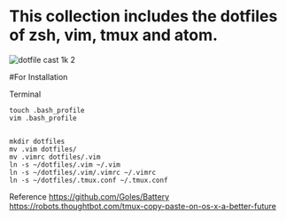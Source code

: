 # This collection includes the dotfiles of zsh, vim, tmux and atom.

![dotfile cast 1k
2](https://cloud.githubusercontent.com/assets/19645990/16610534/5f89bac0-438e-11e6-866f-342825f8ffd8.gif)


#For Installation

Terminal

    touch .bash_profile
    vim .bash_profile


    mkdir dotfiles
    mv .vim dotfiles/
    mv .vimrc dotfiles/.vim
    ln -s ~/dotfiles/.vim ~/.vim
    ln -s ~/dotfiles/.vim/.vimrc ~/.vimrc
    ln -s ~/dotfiles/.tmux.conf ~/.tmux.conf

Reference
    https://github.com/Goles/Battery
    https://robots.thoughtbot.com/tmux-copy-paste-on-os-x-a-better-future
